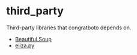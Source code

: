 # third_party

Third-party libraries that congratboto depends on.

  * [Beautiful Soup](http://www.crummy.com/software/BeautifulSoup/)
  * [eliza.py](http://www.jezuk.co.uk/cgi-bin/view/software/eliza)
